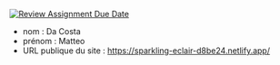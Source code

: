 [![Review Assignment Due Date](https://classroom.github.com/assets/deadline-readme-button-24ddc0f5d75046c5622901739e7c5dd533143b0c8e959d652212380cedb1ea36.svg)](https://classroom.github.com/a/SKyKHAPL)
- nom : Da Costa
- prénom : Matteo
- URL publique du site : https://sparkling-eclair-d8be24.netlify.app/
